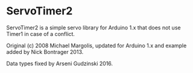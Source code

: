 ServoTimer2
===========

ServoTimer2 is a simple servo library for Arduino 1.x that does not use Timer1 in case of a conflict.

Original (c) 2008 Michael Margolis, updated for Arduino 1.x and example added by Nick Bontrager 2013.

Data types fixed by Arseni Gudzinski 2016.
